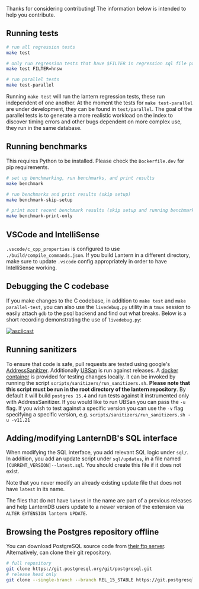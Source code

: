 Thanks for considering contributing! The information below is intended to help you contribute.

## Running tests

```bash
# run all regression tests
make test

# only run regression tests that have $FILTER in regression sql file path
make test FILTER=hnsw

# run parallel tests
make test-parallel
```
Running `make test` will run the lantern regression tests, these run independent of one another. At the moment the tests for `make test-parallel` are under development, they can be found in `test/parallel`. The goal of the parallel tests is to generate a more realistic workload on the index to discover timing errors and other bugs dependent on more complex use, they run in the same database. 

## Running benchmarks
This requires Python to be installed. Please check the `Dockerfile.dev` for pip requirements.
```bash
# set up benchmarking, run benchmarks, and print results
make benchmark

# run benchmarks and print results (skip setup)
make benchmark-skip-setup

# print most recent benchmark results (skip setup and running benchmarks)
make benchmark-print-only
```

## VSCode and IntelliSense

`.vscode/c_cpp_properties` is configured to use `./build/compile_commands.json`.
If you build Lantern in a different directory, make sure to update `.vscode` config appropriately in order to have IntelliSense working.

## Debugging the C codebase

If you make changes to the C codebase, in addition to `make test` and `make parallel-test`, you can also use the `livedebug.py` utility in a `tmux` session to easily attach `gdb` to the psql backend and find out what breaks.
Below is a short recording demonstrating the use of `livedebug.py`:

[![asciicast](https://asciinema.org/a/jTsbWdOcTvUl4iAJlAw3Cszbt.svg)](https://asciinema.org/a/jTsbWdOcTvUl4iAJlAw3Cszbt)

## Running sanitizers

To ensure that code is safe, pull requests are tested using google's [AddressSanitizer](https://github.com/google/sanitizers/wiki/AddressSanitizer). Additionally [UBSan](https://clang.llvm.org/docs/UndefinedBehaviorSanitizer.html) is run against releases. A [docker container](scripts/sanitizers/Dockerfile) is provided for testing changes locally. it can be invoked by running the script `scripts/sanitizers/run_sanitizers.sh`. **Please note that this script must be run in the root directory of the lantern repository**. By default it will build `postgres 15.4` and run tests against it instrumented only with AddressSanitizer. If you would like to run UBSan you can pass the `-u` flag. If you wish to test against a specific version you can use the `-v` flag specifying a specific version, e.g. `scripts/sanitizers/run_sanitizers.sh -u -v11.21`

## Adding/modifying LanternDB's SQL interface

When modifying the SQL interface, you add relevant SQL logic under `sql/`. In addition, you add an update script under `sql/updates`, in a file named `[CURRENT_VERSION]--latest.sql`. You should create this file if it does not exist.

Note that you never modify an already existing update file that does not have `latest` in its name.

The files that do not have `latest` in the name are part of a previous releases and help LanternDB users update to a newer version of the extension via `ALTER EXTENSION lantern UPDATE`.

## Browsing the Postgres repository offline

You can download PostgreSQL source code from [their ftp server](https://www.postgresql.org/ftp/source/). Alternatively, can clone their git repository.

```bash
# full repository
git clone https://git.postgresql.org/git/postgresql.git
# release head only
git clone --single-branch --branch REL_15_STABLE https://git.postgresql.org/git/postgresql.git --depth=1
```
